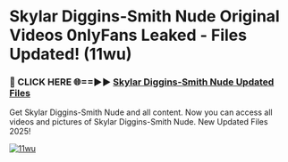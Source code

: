 # Skylar Diggins-Smith Nude Original Videos 0nlyFans Leaked - Files Updated! (11wu)

<h3>🔴 CLICK HERE 🌐==►► <a href="https://tinyurl.com/5h6xmrr3" rel="nofollow">Skylar Diggins-Smith Nude Updated Files</a></h3>

Get Skylar Diggins-Smith Nude and all content. Now you can access all videos and pictures of Skylar Diggins-Smith Nude. New Updated Files 2025!

[![11wu](https://i.imgur.com/KVD873Z.gif)](https://tinyurl.com/5h6xmrr3)
